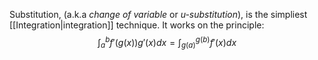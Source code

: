Substitution, (a.k.a *change of variable* or *u-substitution*), is the simpliest [[Integration|integration]]
technique.
It works on the principle:
 $$\int_a^bf'(g(x))g'(x)dx = \int_{g(a)}^{g(b)} f'(x)dx$$
 
